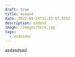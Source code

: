 ```yaml
---
draft: true
title: asdasd
date: 2022-09-24T11:33:57.555Z
description: asdasd
image: /images/hero.jpg
tags:
  - asdasdas
---
```

asdasdsad